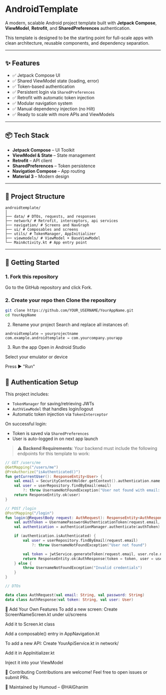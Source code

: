 # AndroidTemplate

A modern, scalable Android project template built with **Jetpack Compose**, **ViewModel**, **Retrofit**, and **SharedPreferences** authentication.

This template is designed to be the starting point for full-scale apps with clean architecture, reusable components, and dependency separation.

---

## ✨ Features

- ✅ Jetpack Compose UI
- ✅ Shared ViewModel state (loading, error)
- ✅ Token-based authentication
- ✅ Persistent login via `SharedPreferences`
- ✅ Retrofit with automatic token injection
- ✅ Modular navigation system
- ✅ Manual dependency injection (no Hilt)
- ✅ Ready to scale with more APIs and ViewModels

---

## 📦 Tech Stack

- **Jetpack Compose** – UI Toolkit
- **ViewModel & State** – State management
- **Retrofit** – API client
- **SharedPreferences** – Token persistence
- **Navigation Compose** – App routing
- **Material 3** – Modern design

---

## 📁 Project Structure
```
androidtemplate/
│
├── data/ # DTOs, requests, and responses
├── network/ # Retrofit, interceptors, api services
├── navigation/ # Screens and NavGraph
├── ui/ # Composables and screens
├── utils/ # TokenManager, AppInitializer
├── viewmodels/ # ViewModel + BaseViewModel
└── MainActivity.kt # App entry point
```
---

## 🚀 Getting Started
### 1. Fork this repository

Go to the GitHub repository and click Fork.

### 2. Create your repo then Clone the repository

```bash
git clone https://github.com/YOUR_USERNAME/YourAppName.git
cd YourAppName
```
2. Rename your project
Search and replace all instances of:
```
androidtemplate → yourprojectname
com.example.androidtemplate → com.yourcompany.yourapp
```

3. Run the app
Open in Android Studio

Select your emulator or device

Press ▶️ "Run"

## 🔐 Authentication Setup

This project includes:

- `TokenManager` for saving/retrieving JWTs
- `AuthViewModel` that handles login/logout
- Automatic token injection via `TokenInterceptor`

On successful login:

- Token is saved via `SharedPreferences`
- User is auto-logged in on next app launch

> ⚠️ **Backend Requirements**: Your backend must include the following endpoints for this template to work:

```kotlin
// GET /users/me
@GetMapping("/users/me")
@PreAuthorize("isAuthenticated()")
fun getCurrentUser(): ResponseEntity<User> {
    val email = SecurityContextHolder.getContext().authentication.name
    val user = userRepository.findByEmail(email)
        ?: throw UsernameNotFoundException("User not found with email: $email")
    return ResponseEntity.ok(user)
}

// POST /login
@PostMapping("/login")
fun login(@RequestBody request: AuthRequest): ResponseEntity<AuthResponse> {
    val authToken = UsernamePasswordAuthenticationToken(request.email, request.password)
    val authentication = authenticationManager.authenticate(authToken)

    if (authentication.isAuthenticated) {
        val user = userRepository.findByEmail(request.email)
            ?: throw UsernameNotFoundException("User not found")

        val token = jwtService.generateToken(request.email, user.role.name)
        return ResponseEntity.ok(AuthResponse(token = token, user = user))
    } else {
        throw UsernameNotFoundException("Invalid credentials")
    }
}

// DTOs

data class AuthRequest(val email: String, val password: String)
data class AuthResponse(val token: String, val user: User)
```

💠 Add Your Own Features
To add a new screen:
Create ScreenNameScreen.kt under ui/screens

Add it to Screen.kt class

Add a composable() entry in AppNavigation.kt

To add a new API:
Create YourApiService.kt in network/

Add it in AppInitializer.kt

Inject it into your ViewModel

🤝 Contributing
Contributions are welcome! Feel free to open issues or submit PRs.

🧠 Maintained by
Humoud – @HAlGhanim
